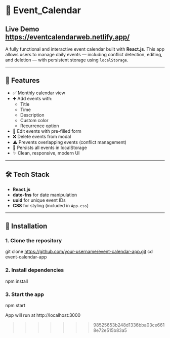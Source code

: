 
# 📅 Event_Calendar 
## Live Demo https://eventcalendarweb.netlify.app/
A fully functional and interactive event calendar built with **React.js**. This app allows users to manage daily events — including conflict detection, editing, and deletion — with persistent storage using `localStorage`.

---

## 🚀 Features

- ✅ Monthly calendar view
- ➕ Add events with:
  - Title
  - Time
  - Description
  - Custom color
  - Recurrence option
- 📝 Edit events with pre-filled form
- ❌ Delete events from modal
- ⚠️ Prevents overlapping events (conflict management)
- 💾 Persists all events in localStorage
- ✨ Clean, responsive, modern UI

---

## 🛠 Tech Stack

- **React.js**
- **date-fns** for date manipulation
- **uuid** for unique event IDs
- **CSS** for styling (included in `App.css`)

---

## 🔧 Installation

### 1. Clone the repository
git clone https://github.com/your-username/event-calendar-app.git
cd event-calendar-app
### 2. Install dependencies
npm install
### 3. Start the app
npm start

App will run at http://localhost:3000

>>>>>>> 98525653b248d1336bba03ce6618e72e515b83a5
